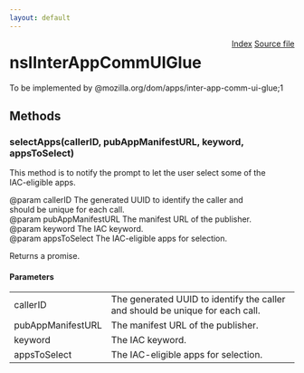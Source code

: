 ```yaml
---
layout: default
---
```

<div class='links' style='float:right'><a href="../index.html">Index</a>
<a href="http://dxr.mozilla.org/mozilla-central/source/dom/interfaces/apps/nsIInterAppCommUIGlue.idl">Source file</a>
</div>

# nsIInterAppCommUIGlue #
  
To be implemented by @mozilla.org/dom/apps/inter-app-comm-ui-glue;1  
  

## Methods ##

### selectApps(callerID, pubAppManifestURL, keyword, appsToSelect) ###
  
This method is to notify the prompt to let the user select some of the  
IAC-eligible apps.  
  
@param callerID           The generated UUID to identify the caller and  
                          should be unique for each call.  
@param pubAppManifestURL  The manifest URL of the publisher.  
@param keyword            The IAC keyword.  
@param appsToSelect       The IAC-eligible apps for selection.  
  
Returns a promise.  
  

#### Parameters ####

<table>

<tr>
<td>callerID</td>
<td>The generated UUID to identify the caller and  
                          should be unique for each call.  
</td>
</tr>

<tr>
<td>pubAppManifestURL</td>
<td>The manifest URL of the publisher.  
</td>
</tr>

<tr>
<td>keyword</td>
<td>The IAC keyword.  
</td>
</tr>

<tr>
<td>appsToSelect</td>
<td>The IAC-eligible apps for selection.  
</td>
</tr>

</table>

